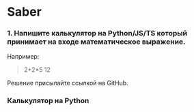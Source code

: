 # Saber

### 1. Напишите калькулятор на Python/JS/TS который принимает на входе математическое выражение.
Например:
> 2+2*5
> 12

Решение присылайте ссылкой на GitHub.

### Калькулятор на Python
